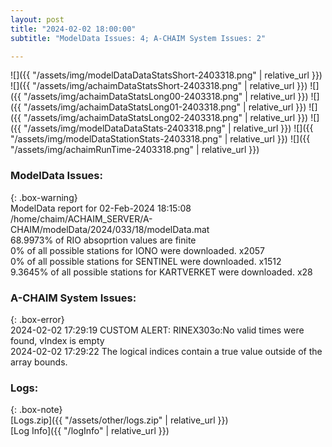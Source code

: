 ```yaml
---
layout: post
title: "2024-02-02 18:00:00"
subtitle: "ModelData Issues: 4; A-CHAIM System Issues: 2"

---
```


![]({{ "/assets/img/modelDataDataStatsShort-2403318.png" | relative_url }})
![]({{ "/assets/img/achaimDataStatsShort-2403318.png" | relative_url }})
![]({{ "/assets/img/achaimDataStatsLong00-2403318.png" | relative_url }})
![]({{ "/assets/img/achaimDataStatsLong01-2403318.png" | relative_url }})
![]({{ "/assets/img/achaimDataStatsLong02-2403318.png" | relative_url }})
![]({{ "/assets/img/modelDataDataStats-2403318.png" | relative_url }})
![]({{ "/assets/img/modelDataStationStats-2403318.png" | relative_url }})
![]({{ "/assets/img/achaimRunTime-2403318.png" | relative_url }})


### ModelData Issues:  
  
{: .box-warning}  
 ModelData report for 02-Feb-2024 18:15:08   
 /home/chaim/ACHAIM_SERVER/A-CHAIM/modelData/2024/033/18/modelData.mat   
 68.9973% of RIO absoprtion values are finite   
 0% of all possible stations for IONO were downloaded. x2057   
 0% of all possible stations for SENTINEL were downloaded. x1512   
 9.3645% of all possible stations for KARTVERKET were downloaded. x28   
  
### A-CHAIM System Issues:  
  
{: .box-error}  
2024-02-02 17:29:19 CUSTOM ALERT: RINEX303o:No valid times were found, vIndex is empty  
2024-02-02 17:29:22 The logical indices contain a true value outside of the array bounds.  

### Logs:  
  
{: .box-note}  
[Logs.zip]({{ "/assets/other/logs.zip" | relative_url }})  
[Log Info]({{ "/logInfo" | relative_url }})  
